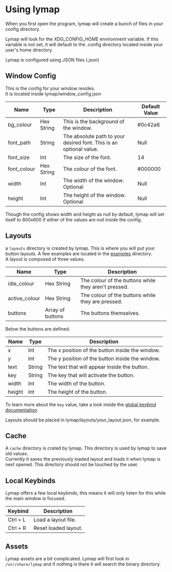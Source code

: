 # Using lymap

When you first open the program, lymap will create a bunch of files in your config directory.

Lymap will look for the XDG_CONFIG_HOME environment variable. If this variable is not set, it will default to the .config directory located inside your user's home directory.

Lymap is configured using JSON files (.json)

## Window Config
This is the config for your window resides. <br>
It is located inside lymap/window_config.json

| Name        | Type       | Description                                                        | Default Value |
|-------------|------------|--------------------------------------------------------------------|---------------|
| bg_colour   | Hex String | This is the background of the window.                              | #0c42a6       |
| font_path   | String     | The absolute path to your desired font. This is an optional value. | Null          |
| font_size   | Int        | The size of the font.                                              | 14            |
| font_colour | Hex String | The colour of the font.                                            | #000000       |
| width       | Int        | The width of the window. Optional                                  | Null          |
| height      | Int        | The height of the window. Optional                                 | Null          |

Though the config shows width and height as null by default, lymap will set itself to 800x600 if either of the values are null inside the config.


## Layouts
a `layouts` directory is created by lymap. This is where you will put your button layouts.
A few examples are located in the [examples](../examples) directory. <br>
A layout is composed of three values.

| Name          | Type             | Description                                          |
|---------------|------------------|------------------------------------------------------|
| idle_colour   | Hex String       | The colour of the buttons while they aren't pressed. |
| active_colour | Hex String       | The colour of the buttons while they are pressed.    |
| buttons       | Array of buttons | The buttons themselves.                              |

Below the buttons are defined.

| Name   | Type   | Description                                     |
|--------|--------|-------------------------------------------------|
| x      | Int    | The x position of the button inside the window. |
| y      | Int    | The y position of the button inside the window. |
| text   | String | The text that will appear inside the button.    |
| key    | String | The key that will activate the button.          |
| width  | Int    | The width of the button.                        |
| height | Int    | The height of the button.                       |

To learn more about the `key` value, take a look inside the [global keybind documentation](./GLOBAL_KEYBINDS.md).

Layouts should be placed in lymap/layouts/your_layout.json, for example.

## Cache
A `cache` directory is crated by lymap. This directory is used by lymap to save old values. <br>
Currently it saves the previously loaded layout and loads it when lymap is next opened. This directory should not be touched by the user.

## Local Keybinds
Lymap offers a few local keybinds, this means it will only listen for this while the main window is focused.

| Keybind  | Description          |
|----------|----------------------|
| Ctrl + L | Load a layout file.  |
| Ctrl + R | Reset loaded layout. |


## Assets
Lymap assets are a bit complicated. Lymap will first look in `/usr/share/lymap` and if nothing is there it will search the binary directory.